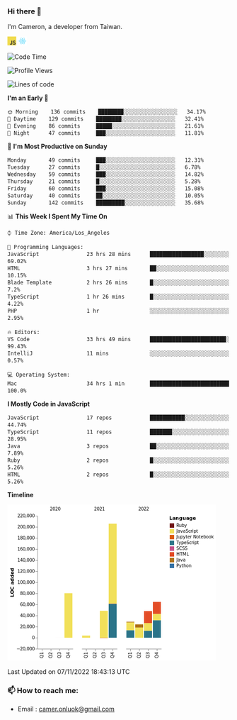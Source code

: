 ### Hi there 👋

I'm Cameron, a developer from Taiwan.


<code><img height="20" src="https://raw.githubusercontent.com/github/explore/80688e429a7d4ef2fca1e82350fe8e3517d3494d/topics/javascript/javascript.png"></code>
<code><img height="20" src="https://raw.githubusercontent.com/github/explore/80688e429a7d4ef2fca1e82350fe8e3517d3494d/topics/react/react.png"></code>



<!--START_SECTION:waka-->
![Code Time](http://img.shields.io/badge/Code%20Time-604%20hrs%2043%20mins-blue)

![Profile Views](http://img.shields.io/badge/Profile%20Views-31-blue)

![Lines of code](https://img.shields.io/badge/From%20Hello%20World%20I%27ve%20Written-504%20Thousand%20lines%20of%20code-blue)

**I'm an Early 🐤** 

```text
🌞 Morning    136 commits    ████████░░░░░░░░░░░░░░░░░   34.17% 
🌆 Daytime    129 commits    ████████░░░░░░░░░░░░░░░░░   32.41% 
🌃 Evening    86 commits     █████░░░░░░░░░░░░░░░░░░░░   21.61% 
🌙 Night      47 commits     ███░░░░░░░░░░░░░░░░░░░░░░   11.81%

```
📅 **I'm Most Productive on Sunday** 

```text
Monday       49 commits     ███░░░░░░░░░░░░░░░░░░░░░░   12.31% 
Tuesday      27 commits     █░░░░░░░░░░░░░░░░░░░░░░░░   6.78% 
Wednesday    59 commits     ███░░░░░░░░░░░░░░░░░░░░░░   14.82% 
Thursday     21 commits     █░░░░░░░░░░░░░░░░░░░░░░░░   5.28% 
Friday       60 commits     ███░░░░░░░░░░░░░░░░░░░░░░   15.08% 
Saturday     40 commits     ██░░░░░░░░░░░░░░░░░░░░░░░   10.05% 
Sunday       142 commits    █████████░░░░░░░░░░░░░░░░   35.68%

```


📊 **This Week I Spent My Time On** 

```text
⌚︎ Time Zone: America/Los_Angeles

💬 Programming Languages: 
JavaScript               23 hrs 28 mins      █████████████████░░░░░░░░   69.02% 
HTML                     3 hrs 27 mins       ██░░░░░░░░░░░░░░░░░░░░░░░   10.15% 
Blade Template           2 hrs 26 mins       █░░░░░░░░░░░░░░░░░░░░░░░░   7.2% 
TypeScript               1 hr 26 mins        █░░░░░░░░░░░░░░░░░░░░░░░░   4.22% 
PHP                      1 hr                ░░░░░░░░░░░░░░░░░░░░░░░░░   2.95%

🔥 Editors: 
VS Code                  33 hrs 49 mins      ████████████████████████░   99.43% 
IntelliJ                 11 mins             ░░░░░░░░░░░░░░░░░░░░░░░░░   0.57%

💻 Operating System: 
Mac                      34 hrs 1 min        █████████████████████████   100.0%

```

**I Mostly Code in JavaScript** 

```text
JavaScript               17 repos            ███████████░░░░░░░░░░░░░░   44.74% 
TypeScript               11 repos            ███████░░░░░░░░░░░░░░░░░░   28.95% 
Java                     3 repos             ██░░░░░░░░░░░░░░░░░░░░░░░   7.89% 
Ruby                     2 repos             █░░░░░░░░░░░░░░░░░░░░░░░░   5.26% 
HTML                     2 repos             █░░░░░░░░░░░░░░░░░░░░░░░░   5.26%

```


**Timeline**

![Chart not found](https://raw.githubusercontent.com/camer0nluo/camer0nluo/main/charts/bar_graph.png) 


 Last Updated on 07/11/2022 18:43:13 UTC
<!--END_SECTION:waka-->

### 📫 How to reach me:
- Email : camer.onluok@gmail.com
